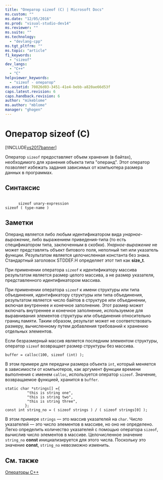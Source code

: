 ```yaml
---
title: "Оператор sizeof (C) | Microsoft Docs"
ms.custom: ""
ms.date: "12/05/2016"
ms.prod: "visual-studio-dev14"
ms.reviewer: ""
ms.suite: ""
ms.technology: 
  - "devlang-cpp"
ms.tgt_pltfrm: ""
ms.topic: "article"
f1_keywords: 
  - "sizeof"
dev_langs: 
  - "C++"
  - "C"
helpviewer_keywords: 
  - "sizeof - оператор"
ms.assetid: 70826d03-3451-41e4-bebb-a820ae66d53f
caps.latest.revision: 6
caps.handback.revision: 6
author: "mikeblome"
ms.author: "mblome"
manager: "ghogen"
---
```

# Оператор sizeof (C)
[!INCLUDE[vs2017banner](../assembler/inline/includes/vs2017banner.md)]

Оператор `sizeof` предоставляет объем хранения \(в байтах\), необходимого для хранения объекта типа "операнд".  Этот оператор позволяет избежать задания зависимых от компьютера размера данных в программах.  
  
## Синтаксис  
  
```  
  
      sizeof unary-expression  
sizeof ( type-name )  
```  
  
## Заметки  
 Операнд является либо любым идентификатором вида *унарное\-выражение*, либо выражением приведения\-типа \(то есть спецификатором типа, заключенным в скобки\).  *Унарное\-выражение* не может представлять объект битового поля, неполный тип или указатель функции.  Результатом является целочисленная константа без знака.  Стандартный заголовок STDDEF.H определяет этот тип как **size\_t**.  
  
 При применении оператора `sizeof` к идентификатору массива результатом является размер целого массива, а не размер указателя, представленного идентификатором массива.  
  
 При применении оператора `sizeof` к имени структуры или типа объединения, идентификатору структуры или типа объединения, результатом является число байтов в структуре или объединении, включая внутреннее и конечное заполнение.  Этот размер может включать внутреннее и конечное заполнение, используемое для выравнивания элементов структуры или объединения относительно границ памяти.  Таким образом, результат может не соответствовать размеру, вычисленному путем добавления требований к хранению отдельных элементов.  
  
 Если безразмерный массив является последним элементом структуры, оператор `sizeof` возвращает размер структуры без массива.  
  
```  
buffer = calloc(100, sizeof (int) );  
```  
  
 В этом примере для передачи размера объекта `int`, который меняется в зависимости от компьютеров, как аргумент функции времени выполнения с именем `calloc`, используется оператор `sizeof`.  Значение, возвращаемое функцией, хранится в `buffer`.  
  
```  
static char *strings[] ={  
          "this is string one",  
          "this is string two",  
          "this is string three",  
         };  
const int string_no = ( sizeof strings ) / ( sizeof strings[0] );   
```  
  
 В этом примере `strings` — это массив указателей на `char`.  Число указателей — это число элементов в массиве, но оно не определено.  Легко определить количество указателей с помощью оператора `sizeof`, вычислив число элементов в массиве.  Целочисленное значение `string_no` **const** инициализируется для этого числа.  Поскольку это значение **const**, `string_no` невозможно изменить.  
  
## См. также  
 [Операторы C\+\+](../misc/cpp-operators.md)